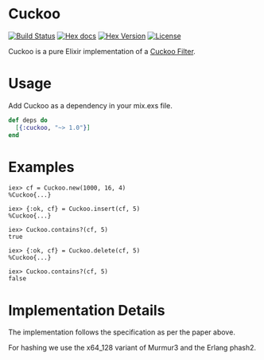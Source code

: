 Cuckoo
======

[![Build Status](https://img.shields.io/circleci/project/github/gmcabrita/cuckoo/master.svg?style=flat)](https://circleci.com/gh/gmcabrita/cuckoo)
[![Hex docs](http://img.shields.io/badge/hex.pm-docs-green.svg?style=flat)](https://hexdocs.pm/cuckoo)
[![Hex Version](http://img.shields.io/hexpm/v/cuckoo.svg?style=flat)](https://hex.pm/packages/cuckoo)
[![License](http://img.shields.io/hexpm/l/cuckoo.svg?style=flat)](https://github.com/gmcabrita/cuckoo/blob/master/LICENSE)

Cuckoo is a pure Elixir implementation of a [Cuckoo Filter](https://www.cs.cmu.edu/~dga/papers/cuckoo-conext2014.pdf).

# Usage

Add Cuckoo as a dependency in your mix.exs file.

```elixir
def deps do
  [{:cuckoo, "~> 1.0"}]
end
```

# Examples

```iex
iex> cf = Cuckoo.new(1000, 16, 4)
%Cuckoo{...}

iex> {:ok, cf} = Cuckoo.insert(cf, 5)
%Cuckoo{...}

iex> Cuckoo.contains?(cf, 5)
true

iex> {:ok, cf} = Cuckoo.delete(cf, 5)
%Cuckoo{...}

iex> Cuckoo.contains?(cf, 5)
false
```

# Implementation Details

The implementation follows the specification as per the paper above.

For hashing we use the x64_128 variant of Murmur3 and the Erlang phash2.
